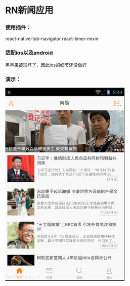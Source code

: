 # RN新闻应用

### 使用插件：
react-native-tab-navigator
react-timer-mixin

### 适配ios以及android
黑苹果被玩坏了，因此ios的细节还没做好

### 演示：
![](https://github.com/Away0x/rn_project/blob/master/MyNetEaseNews/1.gif)
